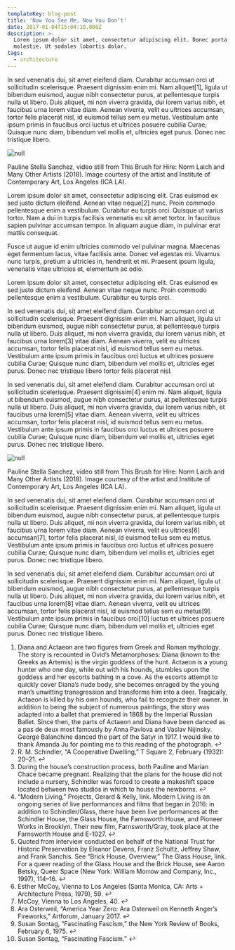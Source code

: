 ```yaml
---
templateKey: blog-post
title: 'Now You See Me, Now You Don’t'
date: 2017-01-04T15:04:10.000Z
description: >-
  Lorem ipsum dolor sit amet, consectetur adipiscing elit. Donec porta egestas
  molestie. Ut sodales lobortis dolor.
tags:
  - architecture
---
```

In sed venenatis dui, sit amet eleifend diam. Curabitur accumsan orci ut sollicitudin scelerisque. Praesent dignissim enim mi. Nam aliquet\[1], ligula ut bibendum euismod, augue nibh consectetur purus, at pellentesque turpis nulla ut libero. Duis aliquet, mi non viverra gravida, dui lorem varius nibh, et faucibus urna lorem vitae diam. Aenean viverra, velit eu ultrices accumsan, tortor felis placerat nisl, id euismod tellus sem eu metus. Vestibulum ante ipsum primis in faucibus orci luctus et ultrices posuere cubilia Curae; Quisque nunc diam, bibendum vel mollis et, ultricies eget purus. Donec nec tristique libero.

![null](/img/soft-velvet-texture-delicate-pink-color-concept-femininity-home-comfort-warmth-105987201.jpg)

Pauline Stella Sanchez, video still from This Brush for Hire: Norm Laich and Many Other Artists (2018). Image courtesy of the artist and Institute of Contemporary Art, Los Angeles (ICA LA).

Lorem ipsum dolor sit amet, consectetur adipiscing elit. Cras euismod ex sed justo dictum eleifend. Aenean vitae neque\[2] nunc. Proin commodo pellentesque enim a vestibulum. Curabitur eu turpis orci. Quisque ut varius tortor. Nam a dui in turpis facilisis venenatis eu sit amet tortor. In faucibus sapien pulvinar accumsan tempor. In aliquam augue diam, in pulvinar erat mattis consequat.

Fusce ut augue id enim ultricies commodo vel pulvinar magna. Maecenas eget fermentum lacus, vitae facilisis ante. Donec vel egestas mi. Vivamus nunc turpis, pretium a ultricies in, hendrerit et mi. Praesent ipsum ligula, venenatis vitae ultricies et, elementum ac odio.

Lorem ipsum dolor sit amet, consectetur adipiscing elit. Cras euismod ex sed justo dictum eleifend. Aenean vitae neque nunc. Proin commodo pellentesque enim a vestibulum. Curabitur eu turpis orci. 

In sed venenatis dui, sit amet eleifend diam. Curabitur accumsan orci ut sollicitudin scelerisque. Praesent dignissim enim mi. Nam aliquet, ligula ut bibendum euismod, augue nibh consectetur purus, at pellentesque turpis nulla ut libero. Duis aliquet, mi non viverra gravida, dui lorem varius nibh, et faucibus urna lorem\[3] vitae diam. Aenean viverra, velit eu ultrices accumsan, tortor felis placerat nisl, id euismod tellus sem eu metus. Vestibulum ante ipsum primis in faucibus orci luctus et ultrices posuere cubilia Curae; Quisque nunc diam, bibendum vel mollis et, ultricies eget purus. Donec nec tristique libero tortor felis placerat nisl.

In sed venenatis dui, sit amet eleifend diam. Curabitur accumsan orci ut sollicitudin scelerisque. Praesent dignissim\[4] enim mi. Nam aliquet, ligula ut bibendum euismod, augue nibh consectetur purus, at pellentesque turpis nulla ut libero. Duis aliquet, mi non viverra gravida, dui lorem varius nibh, et faucibus urna lorem\[5] vitae diam. Aenean viverra, velit eu ultrices accumsan, tortor felis placerat nisl, id euismod tellus sem eu metus. Vestibulum ante ipsum primis in faucibus orci luctus et ultrices posuere cubilia Curae; Quisque nunc diam, bibendum vel mollis et, ultricies eget purus. Donec nec tristique libero.

![null](/img/soft-velvet-texture-delicate-pink-color-concept-femininity-home-comfort-warmth-105987201.jpg)

Pauline Stella Sanchez, video still from This Brush for Hire: Norm Laich and Many Other Artists (2018). Image courtesy of the artist and Institute of Contemporary Art, Los Angeles (ICA LA).

In sed venenatis dui, sit amet eleifend diam. Curabitur accumsan orci ut sollicitudin scelerisque. Praesent dignissim enim mi. Nam aliquet, ligula ut bibendum euismod, augue nibh consectetur purus, at pellentesque turpis nulla ut libero. Duis aliquet, mi non viverra gravida, dui lorem varius nibh, et faucibus urna lorem vitae diam. Aenean viverra, velit eu ultrices\[6] accumsan\[7], tortor felis placerat nisl, id euismod tellus sem eu metus. Vestibulum ante ipsum primis in faucibus orci luctus et ultrices posuere cubilia Curae; Quisque nunc diam, bibendum vel mollis et, ultricies eget purus. Donec nec tristique libero.

In sed venenatis dui, sit amet eleifend diam. Curabitur accumsan orci ut sollicitudin scelerisque. Praesent dignissim enim mi. Nam aliquet, ligula ut bibendum euismod, augue nibh consectetur purus, at pellentesque turpis nulla ut libero. Duis aliquet, mi non viverra gravida, dui lorem varius nibh, et faucibus urna lorem\[8] vitae diam. Aenean viverra, velit eu ultrices accumsan, tortor felis placerat nisl, id euismod tellus sem eu metus\[9]. Vestibulum ante ipsum primis in faucibus orci\[10] luctus et ultrices posuere cubilia Curae; Quisque nunc diam, bibendum vel mollis et, ultricies eget purus. Donec nec tristique libero.

1. Diana and Actaeon are two figures from Greek and Roman mythology. The story is recounted in Ovid’s Metamorphoses: Diana (known to the Greeks as Artemis) is the virgin goddess of the hunt. Actaeon is a young hunter who one day, while out with his hounds, stumbles upon the goddess and her escorts bathing in a cove. As the escorts attempt to quickly cover Diana’s nude body, she becomes enraged by the young man’s unwitting transgression and transforms him into a deer. Tragically, Actaeon is killed by his own hounds, who fail to recognize their owner. In addition to being the subject of numerous paintings, the story was adapted into a ballet that premiered in 1868 by the Imperial Russian Ballet. Since then, the parts of Actaeon and Diana have been danced as a pas de deux most famously by Anna Pavlova and Vaslav Nijinsky. George Balanchine danced the part of the Satyr in 1917. I would like to thank Amanda Ju for pointing me to this reading of the photograph. ↩
2. R. M. Schindler, “A Cooperative Dwelling,” T Square 2, February (1932): 20–21. ↩
3. During the house’s construction process, both Pauline and Marian Chace became pregnant. Realizing that the plans for the house did not include a nursery, Schindler was forced to create a makeshift space located between two studios in which to house the newborns. ↩
4. “Modern Living,” Projects, Gerard & Kelly, link. Modern Living is an ongoing series of live performances and films that began in 2016: in addition to Schindler/Glass, there have been live performances at the Schindler House, the Glass House, the Farnsworth House, and Pioneer Works in Brooklyn. Their new film, Farnsworth/Gray, took place at the Farnsworth House and E-1027. ↩
5. Quoted from interview conducted on behalf of the National Trust for Historic Preservation by Eleanor Devens, Franz Schultz, Jeffrey Shaw, and Frank Sanchis. See “Brick House, Overview,” The Glass House, link. For a queer reading of the Glass House and the Brick House, see Aaron Betsky, Queer Space (New York: William Morrow and Company, Inc., 1997), 114–16. ↩
6. Esther McCoy, Vienna to Los Angeles (Santa Monica, CA: Arts + Architecture Press, 1979), 59. ↩
7. McCoy, Vienna to Los Angeles, 40. ↩
8. Ara Osterweil, “America Year Zero: Ara Osterweil on Kenneth Anger’s Fireworks,” Artforum, January 2017. ↩
9. Susan Sontag, “Fascinating Fascism,” the New York Review of Books, February 6, 1975. ↩
10. Susan Sontag, “Fascinating Fascism.” ↩
